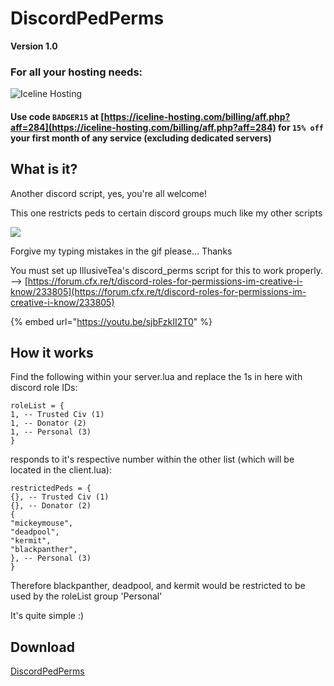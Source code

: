 # DiscordPedPerms

**Version 1.0** 

### For all your hosting needs:

![Iceline Hosting](https://i.gyazo.com/24c65c27acc53ce0656cda7e7ed29230.gif)

#### Use code `BADGER15` at [https://iceline-hosting.com/billing/aff.php?aff=284](https://iceline-hosting.com/billing/aff.php?aff=284) for `15% off` your first month of any service \(excluding dedicated servers\)

## **What is it?**

Another discord script, yes, you're all welcome!

This one restricts peds to certain discord groups much like my other scripts

![](https://i.gyazo.com/871c59810a40bff4bedacee0759bdd9f.gif)

Forgive my typing mistakes in the gif please... Thanks

You must set up IllusiveTea's discord\_perms script for this to work properly. --&gt; [https://forum.cfx.re/t/discord-roles-for-permissions-im-creative-i-know/233805](https://forum.cfx.re/t/discord-roles-for-permissions-im-creative-i-know/233805)

{% embed url="https://youtu.be/sjbFzkII2T0" %}

## **How it works**

Find the following within your server.lua and replace the 1s in here with discord role IDs:

```text
roleList = {
1, -- Trusted Civ (1)
1, -- Donator (2)
1, -- Personal (3)
}
```

responds to it's respective number within the other list \(which will be located in the client.lua\):

```text
restrictedPeds = {
{}, -- Trusted Civ (1)
{}, -- Donator (2)
{
"mickeymouse",
"deadpool",
"kermit",
"blackpanther",
}, -- Personal (3)
}
```

Therefore blackpanther, deadpool, and kermit would be restricted to be used by the roleList group 'Personal'

It's quite simple :\)

## **Download**

 [DiscordPedPerms](https://github.com/TheWolfBadger/DiscordPedPerms)

